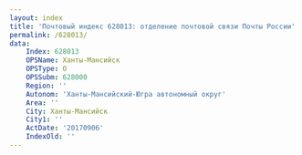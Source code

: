 ```yaml
---
layout: index
title: 'Почтовый индекс 628013: отделение почтовой связи Почты России'
permalink: /628013/
data:
    Index: 628013
    OPSName: Ханты-Мансийск
    OPSType: О
    OPSSubm: 628000
    Region: ''
    Autonom: 'Ханты-Мансийский-Югра автономный округ'
    Area: ''
    City: Ханты-Мансийск
    City1: ''
    ActDate: '20170906'
    IndexOld: ''
---
```

